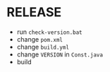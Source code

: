 # RELEASE

- run `check-version.bat`
- change `pom.xml`
- change `build.yml`
- change `VERSION` in `Const.java`
- build